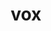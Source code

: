 ---
title: vox
meaning: voice
ch: 5
pos: nounthird
genitive: vocis
abbgender: f.
abbgender2: fem.
gender: feminine
declension: third
derivative: vocalize
---